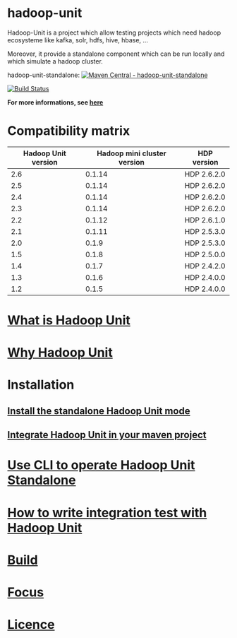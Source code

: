 hadoop-unit
====================

Hadoop-Unit is a project which allow testing projects which need hadoop ecosysteme like kafka, solr, hdfs, hive, hbase, ...

Moreover, it provide a standalone component which can be run locally and which simulate a hadoop cluster.

hadoop-unit-standalone:
[![Maven Central - hadoop-unit-standalone](https://maven-badges.herokuapp.com/maven-central/fr.jetoile.hadoop/hadoop-unit-standalone/badge.svg)](https://maven-badges.herokuapp.com/maven-central/fr.jetoile.hadoop/hadoop-unit-standalone)

[![Build Status](https://travis-ci.org/jetoile/hadoop-unit.svg?branch=master)](https://travis-ci.org/jetoile/hadoop-unit)


**For more informations, see [here](https://blog.jetoile.fr/hadoop-unit)**

# Compatibility matrix

| Hadoop Unit version  | Hadoop mini cluster version | HDP version |
| ------------- | ------------- | ------------- |
| 2.6 | 0.1.14 | HDP 2.6.2.0 |
| 2.5 | 0.1.14 | HDP 2.6.2.0 |
| 2.4 | 0.1.14 | HDP 2.6.2.0 |
| 2.3 | 0.1.14 | HDP 2.6.2.0 |
| 2.2 | 0.1.12 | HDP 2.6.1.0 |
| 2.1 | 0.1.11 | HDP 2.5.3.0 |
| 2.0 | 0.1.9 | HDP 2.5.3.0 |
| 1.5 | 0.1.8 | HDP 2.5.0.0 |
| 1.4 | 0.1.7 | HDP 2.4.2.0 |
| 1.3 | 0.1.6 | HDP 2.4.0.0 |
| 1.2 | 0.1.5 | HDP 2.4.0.0 |


# [What is Hadoop Unit](http://blog.jetoile.fr/hadoop-unit/what-is-hadoop-unit.html)

# [Why Hadoop Unit](http://blog.jetoile.fr/hadoop-unit/why-hadoop-unit.html)

# Installation
## [Install the standalone Hadoop Unit mode](http://blog.jetoile.fr/hadoop-unit/install-hadoop-unit-standalone.html)
## [Integrate Hadoop Unit in your maven project](http://blog.jetoile.fr/hadoop-unit/maven-usage.html)

# [Use CLI to operate Hadoop Unit Standalone](http://blog.jetoile.fr/hadoop-unit/cli.html)

# [How to write integration test with Hadoop Unit](http://blog.jetoile.fr/hadoop-unit/howto-integrationtest.html)

# [Build](http://blog.jetoile.fr/hadoop-unit/howto-build.html)

# [Focus](http://blog.jetoile.fr/hadoop-unit/focus.html)

# [Licence](http://blog.jetoile.fr/hadoop-unit/licence.html)
